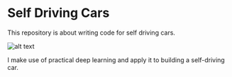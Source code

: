 # Self Driving Cars
This repository is about writing code for self driving cars.


![alt text](https://github.com/[dami-caleb]/[Self_driving_cars]/blob/[branch]/autonomous-car.jpeg?raw=true)


I make use of practical deep learning and apply it to building a self-driving car.
